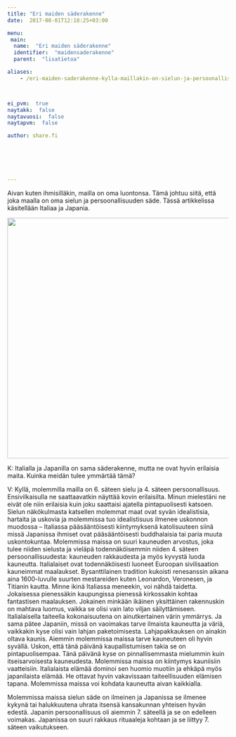 ```yaml
---
title: "Eri maiden säderakenne"
date:  2017-08-01T12:18:25+03:00

menu:
 main:
  name:  "Eri maiden säderakenne"
  identifier:  "maidensaderakenne"
  parent:  "lisatietoa"

aliases:
    - /eri-maiden-saderakenne-kylla-maillakin-on-sielun-ja-persoonallisuuden-sade-olemuksensa-pohjana/



ei_pvm:  true
naytakk:  false
naytavuosi:  false
naytapvm:  false

author: share.fi





 
---
```

<p class="alustus">Aivan kuten ihmisilläkin, mailla on oma luontonsa. Tämä johtuu siitä, että joka maalla on oma sielun ja persoonallisuuden säde. Tässä artikkelissa käsitellään Italiaa ja Japania.</p>
<p class="aligncenter"><img src="https://sharefi-cdn.sirv.com/sharefi/yhdistetty-kartta-italia-japani-777x547.jpg" width="777" height="547" alt="" /></p>
<div class="qna">
<p class="qna-q">K: Italialla ja Japanilla on sama säderakenne, mutta ne ovat hyvin erilaisia maita. Kuinka meidän tulee ymmärtää tämä?</p>

<p>V: Kyllä, molemmilla mailla on 6. säteen sielu ja 4. säteen persoonallisuus. Ensivilkaisulla ne saattaavatkin näyttää kovin erilaisilta. Minun mielestäni ne eivät ole niin erilaisia kuin joku saattaisi ajatella pintapuolisesti katsoen. Sielun näkökulmasta katsellen molemmat maat ovat syvän idealistisia, hartaita ja uskovia ja molemmissa tuo idealistisuus ilmenee uskonnon muodossa – Italiassa pääsääntöisesti kiintymyksenä katolisuuteen siinä missä Japanissa ihmiset ovat pääsääntöisesti buddhalaisia tai paria muuta uskontokuntaa. Molemmissa maissa on suuri kauneuden arvostus, joka tulee niiden sielusta ja vieläpä todennäköisemmin niiden 4. säteen persoonallisuudesta: kauneuden rakkaudesta ja myös kyvystä luoda kauneutta. Italialaiset ovat todennäköisesti luoneet Euroopan sivilisaation kauneimmat maalaukset. Bysanttilainen tradition kukoisti renesanssin aikana aina 1600-luvulle suurten mestareiden kuten Leonardon, Veronesen, ja Titianin kautta. Minne ikinä Italiassa meneekin, voi nähdä taidetta. Jokaisessa pienessäkin kaupungissa pienessä kirkossakin kohtaa fantastisen maalauksen. Jokainen minkään ikäinen yksittäinen rakennuskin on mahtava luomus, vaikka se olisi vain lato viljan säilyttämiseen. Italialaisella taiteella kokonaisuutena on ainutkertainen värin ymmärrys. Ja sama pätee Japaniin, missä on vaoimakas tarve ilmaista kauneutta ja väriä, vaikkakin kyse olisi vain lahjan paketoimisesta. Lahjapakkauksen on ainakin oltava kaunis. Aiemmin molemmissa maissa tarve kauneuteen oli hyvin syvällä. Uskon, että tänä päivänä kaupallistumisen takia se on pintapuolisempaa. Tänä päivänä kyse on pinnallisemmasta mielummin kuin itseisarvoisesta kauneudesta. Molemmissa maissa on kiintymys kauniisiin vaatteisiin. Italialaista elämää dominoi sen huomio muotiin ja ehkäpä myös japanilaista elämää. He ottavat hyvin vakavissaan taiteellisuuden elämisen tapana. Molemmissa maissa voi kohdata kauneutta aivan kaikkialla.</p>
<p>Molemmissa maissa sielun säde on ilmeinen ja Japanissa se ilmenee kykynä tai halukkuutena uhrata itsensä kansakunnan yhteisen hyvän edestä. Japanin persoonallisuus oli aiemmin 7. säteellä ja se on edelleen voimakas. Japanissa on suuri rakkaus rituaaleja kohtaan ja se liittyy 7. säteen vaikutukseen.</p>
</div>
